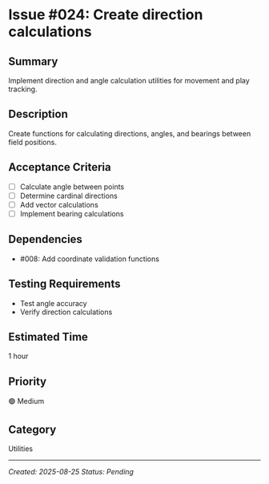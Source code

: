 # Issue #024: Create direction calculations

## Summary
Implement direction and angle calculation utilities for movement and play tracking.

## Description
Create functions for calculating directions, angles, and bearings between field positions.

## Acceptance Criteria
- [ ] Calculate angle between points
- [ ] Determine cardinal directions
- [ ] Add vector calculations
- [ ] Implement bearing calculations

## Dependencies
- #008: Add coordinate validation functions

## Testing Requirements
- Test angle accuracy
- Verify direction calculations

## Estimated Time
1 hour

## Priority
🟢 Medium

## Category
Utilities

---
*Created: 2025-08-25*
*Status: Pending*
